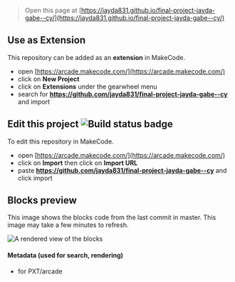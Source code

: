  


> Open this page at [https://jayda831.github.io/final-project-jayda-gabe--cy/](https://jayda831.github.io/final-project-jayda-gabe--cy/)

## Use as Extension

This repository can be added as an **extension** in MakeCode.

* open [https://arcade.makecode.com/](https://arcade.makecode.com/)
* click on **New Project**
* click on **Extensions** under the gearwheel menu
* search for **https://github.com/jayda831/final-project-jayda-gabe--cy** and import

## Edit this project ![Build status badge](https://github.com/jayda831/final-project-jayda-gabe--cy/workflows/MakeCode/badge.svg)

To edit this repository in MakeCode.

* open [https://arcade.makecode.com/](https://arcade.makecode.com/)
* click on **Import** then click on **Import URL**
* paste **https://github.com/jayda831/final-project-jayda-gabe--cy** and click import

## Blocks preview

This image shows the blocks code from the last commit in master.
This image may take a few minutes to refresh.

![A rendered view of the blocks](https://github.com/jayda831/final-project-jayda-gabe--cy/raw/master/.github/makecode/blocks.png)

#### Metadata (used for search, rendering)

* for PXT/arcade
<script src="https://makecode.com/gh-pages-embed.js"></script><script>makeCodeRender("{{ site.makecode.home_url }}", "{{ site.github.owner_name }}/{{ site.github.repository_name }}");</script>
